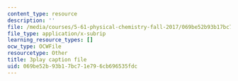 ```yaml
---
content_type: resource
description: ''
file: /media/courses/5-61-physical-chemistry-fall-2017/069be52b93b17bc71e796cb696535fdc_mPSDaN4AJl8.srt
file_type: application/x-subrip
learning_resource_types: []
ocw_type: OCWFile
resourcetype: Other
title: 3play caption file
uid: 069be52b-93b1-7bc7-1e79-6cb696535fdc
---
```

